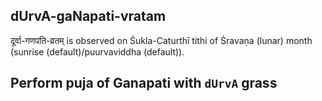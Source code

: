 ## dUrvA-gaNapati-vratam

दूर्वा-गणपति-व्रतम् is observed on Śukla-Caturthī tithi of Śravaṇa (lunar) month (sunrise (default)/puurvaviddha (default)).

Perform puja of Ganapati with `dUrvA` grass
---
